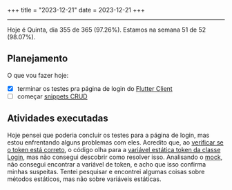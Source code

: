 +++
title = "2023-12-21"
date = 2023-12-21
+++

---

Hoje é Quinta, dia 355 de 365 (97.26%). Estamos na semana 51 de 52 (98.07%).

## Planejamento

O que vou fazer hoje:

- [x] terminar os testes pra página de login do [Flutter Client](https://github.com/OmnicodeSolutions/luisa_drf_flutter_client/issues/1)
- [ ] começar [snippets CRUD](https://github.com/OmnicodeSolutions/luisa_drf_flutter_client/issues/2)

## Atividades executadas

Hoje pensei que poderia concluir os testes para a página de login, mas estou enfrentando alguns problemas com eles. Acredito que, ao [verificar se o token está correto](https://github.com/OmnicodeSolutions/luisa_drf_flutter_client/blob/603222cf1a5e269cdf8ffbfeaaf95dd7b85d172e/test/login_test.dart#L130C4-L130C37), o código olha para a [variável estática token da classe Login](https://github.com/OmnicodeSolutions/luisa_drf_flutter_client/blob/603222cf1a5e269cdf8ffbfeaaf95dd7b85d172e/lib/login.dart#L10), mas não consegui descobrir como resolver isso. Analisando o [mock](https://github.com/OmnicodeSolutions/luisa_drf_flutter_client/blob/login/test/login_test.mocks.dart), não consegui encontrar a variável de token, e acho que isso confirma minhas suspeitas. Tentei pesquisar e encontrei algumas coisas sobre métodos estáticos, mas não sobre variáveis estáticas.
